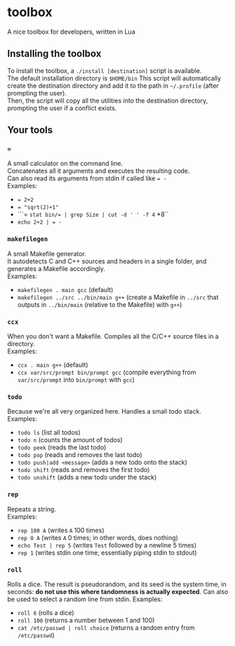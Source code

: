 # toolbox
A nice toolbox for developers, written in Lua

## Installing the toolbox
To install the toolbox, a `./install [destination]` script is available.  
The default installation directory is `$HOME/bin`
This script will automatically create the destination directory and add it to the path in `~/.profile` (after prompting the user).  
Then, the script will copy all the utilities into the destination directory, prompting the user if a conflict exists.

## Your tools

### `=`
A small calculator on the command line.  
Concatenates all it arguments and executes the resulting code.  
Can also read its arguments from stdin if called like `= -`  
Examples:
- ```= 2+2```
- ```= "sqrt(2)+1"```
- ```= `stat bin/= | grep Size | cut -d ' ' -f 4` *8``
- ```echo 2+2 | = -```

### `makefilegen`
A small Makefile generator.  
It autodetects C and C++ sources and headers in a single folder, and generates a Makefile accordingly.  
Examples:
- ```makefilegen . main gcc``` (default)
- ```makefilegen ../src ../bin/main g++``` (create a Makefile in `../src` that outputs in `../bin/main` (relative to the Makefile) with `g++`)

### `ccx`
When you don't want a Makefile.
Compiles all the C/C++ source files in a directory.  
Examples:
- ```ccx . main g++``` (default)
- ```ccx var/src/prompt bin/prompt gcc``` (compile everything from `var/src/prompt` into `bin/prompt` with `gcc`)

### `todo`
Because we're all very organized here. 
Handles a small todo stack. 
Examples:
- ```todo ls``` (list all todos)
- ```todo n``` (counts the amount of todos)
- ```todo peek``` (reads the last todo)
- ```todo pop``` (reads and removes the last todo)
- ```todo push|add <message>``` (adds a new todo onto the stack)
- ```todo shift``` (reads and removes the first todo)
- ```todo unshift``` (adds a new todo under the stack)

### `rep`
Repeats a string.  
Examples:
- ```rep 100 A``` (writes `A` 100 times)
- ```rep 0 A``` (writes `A` 0 times; in other words, does nothing)
- ```echo Test | rep 5``` (writes `Test` followed by a newline 5 times)
- ```rep 1``` (writes stdin one time, essentially piping stdin to stdout)

### `roll`
Rolls a dice. 
The result is pseudorandom, and its seed is the system time, in seconds: **do not use this where tandomness is actually expected**. 
Can also be used to select a random line from stdin. 
Examples:
- ```roll 6``` (rolls a dice)
- ```roll 100``` (returns a number between 1 and 100)
- ```cat /etc/passwd | roll choice``` (returns a random entry from `/etc/passwd`)

